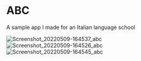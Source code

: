 # ABC
A sample app I made for an Italian language school



![Screenshot_20220509-164537_abc](https://user-images.githubusercontent.com/93731591/167436630-9d2447f0-a252-45d1-89aa-7d5094775329.jpg)
![Screenshot_20220509-164526_abc](https://user-images.githubusercontent.com/93731591/167436638-d1a74be6-79f7-477a-88e0-f8ff12885525.jpg)
![Screenshot_20220509-164545_abc](https://user-images.githubusercontent.com/93731591/167436643-5d4008de-3b91-4987-a3d9-7ffde253594f.jpg)
